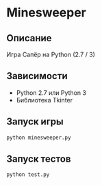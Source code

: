 # Minesweeper

## Описание

Игра Сапёр на Python (2.7 / 3)

## Зависимости

- Python 2.7 или Python 3
- Библиотека Tkinter

## Запуск игры

```bash
python minesweeper.py
```

## Запуск тестов

```bash
python test.py
```